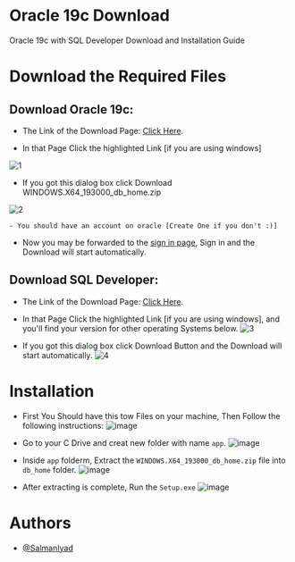 # Oracle 19c Download
Oracle 19c with SQL Developer Download and Installation Guide



# Download the Required Files

## Download Oracle 19c: 

  -  The Link of the Download Page: [Click Here](https://www.oracle.com/uk/database/technologies/oracle19c-windows-downloads.html).



 - In that Page Click the highlighted Link [if you are using windows] 

![1](https://user-images.githubusercontent.com/110406908/222976303-86ad65cb-0211-4293-8073-da22768cda1e.png)

- If you got this dialog box click Download WINDOWS.X64_193000_db_home.zip

![2](https://user-images.githubusercontent.com/110406908/222976652-e77b40ad-4a9b-4760-b8a5-2044b1f04a49.png)
 ```
 - You should have an account on oracle [Create One if you don't :)]
 ```
- Now you may be forwarded to the [sign in page](https://login.oracle.com/mysso/signon.jsp), Sign in and the Download will start automatically.



## Download SQL Developer: 

-  The Link of the Download Page: [Click Here](https://www.oracle.com/database/sqldeveloper/technologies/download/).

 - In that Page Click the highlighted Link [if you are using windows], and you'll find your version for other operating Systems below.
![3](https://user-images.githubusercontent.com/110406908/222978191-6bca98fc-6d3b-49cd-9349-f1881a8c4aee.png)
- If you got this dialog box click Download Button and the Download will start automatically.
![4](https://user-images.githubusercontent.com/110406908/222978662-d84eb411-3f2d-441c-9690-ba950825e511.png)


# Installation 

- First You Should have this tow Files on your machine, Then Follow the following instructions: 
![image](https://user-images.githubusercontent.com/110406908/222979929-e43d2cdb-b87d-4507-8df9-8fafd7ab0dd6.png)

- Go to your C Drive and creat new folder with name ```app```.
![image](https://user-images.githubusercontent.com/110406908/222979598-f500aeed-1c7e-4735-a4a7-39a27328cc46.png)

- Inside ```app``` folderm, Extract the ```WINDOWS.X64_193000_db_home.zip``` file into ```db_home``` folder.
![image](https://user-images.githubusercontent.com/110406908/222979707-cce90b9d-4478-4494-85b9-d7367fa60646.png)

- After extracting is complete, Run the ```Setup.exe```
![image](https://user-images.githubusercontent.com/110406908/222979843-4c977040-9636-461e-8a41-4ee09f062cee.png)




# Authors

- [@SalmanIyad](https://www.github.com/SalmanIyad)

